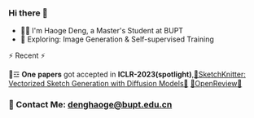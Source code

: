 ### Hi there 👋
- :man_technologist: I'm Haoge Deng, a Master's Student at BUPT
- :telescope: Exploring: Image Generation & Self-supervised Training


⚡ Recent ⚡

💬☲ **One** 𝐩𝐚𝐩𝐞𝐫𝐬 got accepted in **ICLR-2023(spotlight)**,[🔭SketchKnitter: Vectorized Sketch Generation with Diffusion Models🔭](https://openreview.net/pdf?id=4eJ43EN2g6l) [🔭OpenReview🔭](https://openreview.net/forum?id=4eJ43EN2g6l)


### 📧 Contact Me: denghaoge@bupt.edu.cn



<!--
**Bitterdhg/Bitterdhg** is a ✨ _special_ ✨ repository because its `README.md` (this file) appears on your GitHub profile.

Here are some ideas to get you started:

- 🔭 I’m currently working on ...
- 🌱 I’m currently learning ...
- 👯 I’m looking to collaborate on ...
- 🤔 I’m looking for help with ...
- 💬 Ask me about ...
- 📫 How to reach me: ...
- 😄 Pronouns: ...
- ⚡ Fun fact: ...
-->
